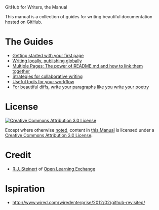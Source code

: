 GitHub for Writers, the Manual

This manual is a collection of guides for writing beautiful documentation hosted on GitHub.  

# The Guides
- [Getting started with your first page](getting-started-with-your-first-page)
- [Writing locally, publishing globally](writing-locally--publishing-globally)
- [Multiple Pages: The power of README.md and how to link them together](multiple-pages--the-power-of-readme-md-and-how-to-link-them-together)
- [Strategies for collaborative writing](strategies-for-collaborative-writing)
- [Useful tools for your workflow](useful-tools-for-your-workflow)
- [For beautiful diffs, write your paragraphs like you write your poetry](for-beautiful-diffs-write-your-paragraphs-like-you-write-your-poetry)


# License

[![Creative Commons Attribution 3.0 License](https://i.creativecommons.org/l/by/3.0/88x31.png)](http://creativecommons.org/licenses/by/3.0/)

Except where otherwise [noted](http://creativecommons.org/policies#license), content in [this Manual](https://github.com/open-learning-exchange/GitHub-For-Writers-Manual) is licensed under a [Creative Commons Attribution 3.0 License](http://creativecommons.org/licenses/by/3.0/).


# Credit

- [R.J. Steinert](https://github.com/rjsteinert) of [Open Learning Exchange](https://github.com/open-learning-exchange)


# Ispiration

- http://www.wired.com/wiredenterprise/2012/02/github-revisited/

